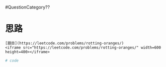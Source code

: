 #QuestionCategory??

# 思路

```ad-note
[題目](https://leetcode.com/problems/rotting-oranges/)
<iframe src="https://leetcode.com/problems/rotting-oranges/" width=600 height=400></iframe>
```

```ruby
# code
```